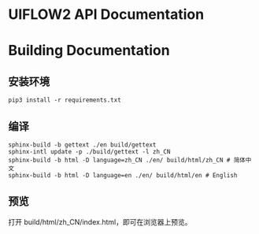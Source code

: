 # UIFLOW2 API Documentation

# Building Documentation

## 安装环境

```shell
pip3 install -r requirements.txt
```

## 编译

```shell
sphinx-build -b gettext ./en build/gettext
sphinx-intl update -p ./build/gettext -l zh_CN
sphinx-build -b html -D language=zh_CN ./en/ build/html/zh_CN # 简体中文
sphinx-build -b html -D language=en ./en/ build/html/en # English
```

## 预览

打开 build/html/zh_CN/index.html，即可在浏览器上预览。
